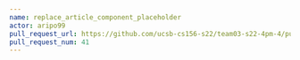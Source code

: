 ```yaml
---
name: replace_article_component_placeholder
actor: aripo99
pull_request_url: https://github.com/ucsb-cs156-s22/team03-s22-4pm-4/pull/41
pull_request_num: 41
---
```

